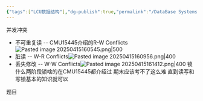 ```yaml
---
{"tags":["LCU数据结构"],"dg-publish":true,"permalink":"/DataBase Systems/LCU Database System/第十二章 并发控制/","dgPassFrontmatter":true,"noteIcon":"","created":"2025-06-21T15:29:49.249+08:00","updated":"2025-06-21T15:37:26.235+08:00"}
---
```


并发冲突
- 不可重复读 -- CMU15445介绍的R-W Conflicts![Pasted image 20250415160545.png|500](/img/user/accessory/Pasted%20image%2020250415160545.png)
- 脏读 -- W-R Conflicts![Pasted image 20250415160956.png|400](/img/user/accessory/Pasted%20image%2020250415160956.png)
- 丢失修改 -- W-W Conflicts![Pasted image 20250415161412.png|400](/img/user/accessory/Pasted%20image%2020250415161412.png)
锁 什么两阶段锁啥的在CMU15445都介绍过  期末应该考不了这么难
直到读写和写锁基本的知识就可以


题目
